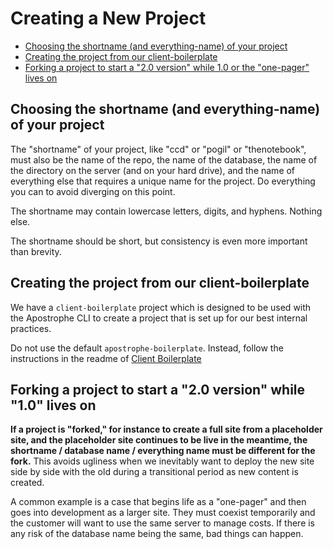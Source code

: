# Creating a New Project

* [Choosing the shortname (and everything-name) of your project](#gshortname)
* [Creating the project from our client-boilerplate](#client-boilerplate)
* [Forking a project to start a "2.0 version" while 1.0 or the "one-pager" lives on](#g2)

## <a name="gshortname">Choosing the shortname (and everything-name) of your project</a>

The "shortname" of your project, like "ccd" or "pogil" or "thenotebook", must also be the name of the repo, the name of the database, the name of the directory on the server (and on your hard drive), and the name of everything else that requires a unique name for the project. Do everything you can to avoid diverging on this point.

The shortname may contain lowercase letters, digits, and hyphens. Nothing else.

The shortname should be short, but consistency is even more important than brevity.

## <a name="client-boilerplate">Creating the project from our client-boilerplate</a>

We have a `client-boilerplate` project which is designed to be used with the Apostrophe CLI
to create a project that is set up for our best internal practices.

Do not use the default `apostrophe-boilerplate`. Instead, follow the instructions in the readme of [Client Boilerplate](https://github.com/punkave/client-boilerplate)

## <a name="g2">Forking a project to start a "2.0 version" while "1.0" lives on</a>

**If a project is "forked," for instance to create a full site from a placeholder site, and the placeholder site continues to be live in the meantime, the shortname / database name / everything name must be different for the fork.** This avoids ugliness when we inevitably want to deploy the new site side by side with the old during a transitional period as new content is created.

A common example is a case that begins life as a "one-pager" and then goes into development as a larger site. They must coexist temporarily and the customer will want to use the same server to manage costs. If there is any risk of the database name being the same, bad things can happen.


